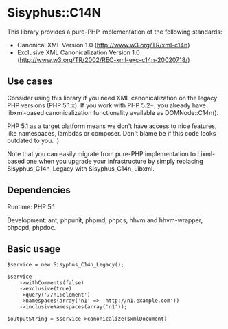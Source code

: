 Sisyphus::C14N
==============

This  library  provides a  pure-PHP  implementation  of the  following
standards:
* Canonical XML Version   1.0   (http://www.w3.org/TR/xml-c14n)
* Exclusive XML Canonicalization Version 1.0
(http://www.w3.org/TR/2002/REC-xml-exc-c14n-20020718/)

Use cases
---------

Consider using  this library if  you need XML canonicalization  on the
legacy  PHP versions  (PHP  5.1.x). If  you work  with  PHP 5.2+,  you
already have libxml-based  canonicalization functionality available as
DOMNode::C14n().

PHP  5.1 as  a target  platform  means we  don't have  access to  nice
features, like namespaces, lambdas or composer. Don't blame be if this
code looks outdated to you. :)

Note  that you  can  easily migrate  from  pure-PHP implementation  to
Lixml-based  one  when  you  upgrade  your  infrastructure  by  simply
replacing Sisyphus_C14n_Legacy with Sisyphus_C14n_Libxml.

Dependencies
------------

Runtime: PHP 5.1

Development:  ant,  phpunit,  phpmd,  phpcs,  hhvm  and  hhvm-wrapper,
phpcpd, phpdoc.

Basic usage
-----------

```
$service = new Sisyphus_C14n_Legacy();

$service
    ->withComments(false)
    ->exclusive(true)
    ->query('//n1:element')
    ->namespaces(array('n1' => 'http://n1.example.com'))
    ->inclusiveNamespaces(array('n1'));

$outputString = $service->canonicalize($xmlDocument)
```
